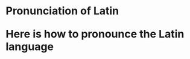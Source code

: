 <!DOCTYPE html>
<html>
    <head>
        <h1>Pronunciation of Latin</h>
    </head>
    <body>
        <p>Here is how to pronounce the Latin language</p>
        <img src="https://user-images.githubusercontent.com/68863452/88564052-0ab89580-d033-11ea-8d37-1bb9e0f4a470.jpg" class="img-responsive" alt="Asinum"/>
    </body>
</html>

